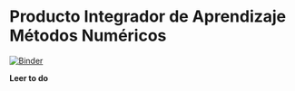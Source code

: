 # Producto Integrador de Aprendizaje Métodos Numéricos

[![Binder](https://mybinder.org/badge_logo.svg)](https://mybinder.org/v2/gh/eduardosalaz/PIAMetodos/HEAD)

**Leer to do**
